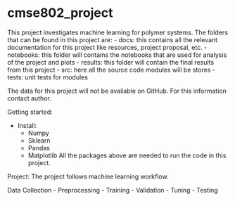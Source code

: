 # cmse802_project

This project investigates machine learning for polymer systems.
The folders that can be found in this project are:
    - docs: this contains all the relevant documentation for this project like resources, project proposal, etc.
    - notebooks: this folder will contains the notebooks that are used for analysis of the project and plots
    - results: this folder will contain the final results from this project
    - src: here all the source code modules will be stores
    - tests: unit tests for modules

The data for this project will not be available on GitHub. For this information contact author.

Getting started:
- Install:
    - Numpy
    - Sklearn
    - Pandas
    - Matplotlib
All the packages above are needed to run the code in this project.

Project:
The project follows machine learning workflow.

Data Collection - Preprocessing - Training - Validation - Tuning - Testing



